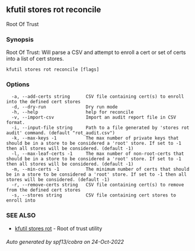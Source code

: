 ## kfutil stores rot reconcile

Root Of Trust

### Synopsis

Root Of Trust: Will parse a CSV and attempt to enroll a cert or set of certs into a list of cert stores.

```
kfutil stores rot reconcile [flags]
```

### Options

```
  -a, --add-certs string      CSV file containing cert(s) to enroll into the defined cert stores
  -d, --dry-run               Dry run mode
  -h, --help                  help for reconcile
  -v, --import-csv            Import an audit report file in CSV format.
  -i, --input-file string     Path to a file generated by 'stores rot audit' command. (default "rot_audit.csv")
  -k, --max-keys -1           The max number of private keys that should be in a store to be considered a 'root' store. If set to -1 then all stores will be considered. (default -1)
  -l, --max-leaf-certs -1     The max number of non-root-certs that should be in a store to be considered a 'root' store. If set to -1 then all stores will be considered. (default -1)
  -m, --min-certs -1          The minimum number of certs that should be in a store to be considered a 'root' store. If set to -1 then all stores will be considered. (default -1)
  -r, --remove-certs string   CSV file containing cert(s) to remove from the defined cert stores
  -s, --stores string         CSV file containing cert stores to enroll into
```

### SEE ALSO

* [kfutil stores rot](kfutil_stores_rot.md)	 - Root of trust utility

###### Auto generated by spf13/cobra on 24-Oct-2022

